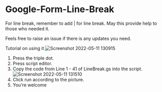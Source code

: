 # Google-Form-Line-Break

For line break, remember to add | for line break. May this provide help to those who needed it.

Feels free to raise an issue if there is any updates you need.

Tutorial on using it
![Screenshot 2022-05-11 130915](https://user-images.githubusercontent.com/70832455/167773431-51d9b5f4-384a-496b-bd61-15d092b537bd.png)

1. Press the triple dot.
2. Press script editor.
3. Copy the code from Line 1 - 41 of LineBreak.gs into the script.
![Screenshot 2022-05-11 131510](https://user-images.githubusercontent.com/70832455/167774137-97826557-a565-46ab-87cf-26d17fb595c6.png)
4. Click run according to the picture.
5. You're welcome
